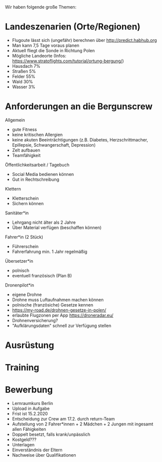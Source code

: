 Wir haben folgende große Themen:

# Landeszenarien (Orte/Regionen)
- Flugoute lässt sich (ungefähr) berechnen über http://predict.habhub.org
- Man kann 7,5 Tage voraus planen
- Aktuell fliegt die Sonde in Richtung Polen
- Mögliche Landeorte (Infos: https://www.stratoflights.com/tutorial/ortung-bergung/)
 - Hausdach 7%
 - Straßen 5%
 - Felder 55%
 - Wald 30%
 - Wasser 3%

# Anforderungen an die Bergunscrew
Allgemein
- gute Fitness
- keine kritischen Allergien
- keine akuten Beeinträchtigungen (z.B. Diabetes, Herzschrittmacher, Epillepsie, Schwangerschaft, Depression)
- Zelt aufbauen
- Teamfähigkeit

Öffentlichkeitsarbeit / Tagebuch
- Social Media bedienen können
- Gut in Rechtschreibung

Klettern
- Kletterschein
- Sichern können

Sanitäter*in
- Lehrgang nicht älter als 2 Jahre
- Über Material verfügen (beschaffen können)

Fahrer*in (2 Stück)
- Führerschein
- Fahrerfahrung min. 1 Jahr regelmäßig

Übersetzer*in
- polnisch
- eventuell französisch (Plan B)

Dronenpilot*in
- eigene Drohne
- Drohne muss Luftaufnahmen machen können
- polnische (französiche) Gesetze kennen
 - https://my-road.de/drohnen-gesetze-in-polen/
 - erlaubte Flugzonen per App https://droneradar.eu/
- Drohnenversicherung?
- "Aufklärungsdaten" schnell zur Verfügung stellen

# Ausrüstung

# Training

# Bewerbung
- Lernraumkurs Berlin
- Upload in Aufgabe
- Frist ist 15.2.2020
- Entscheidung zur Crew am 17.2. durch return-Team
- Aufstellung von 2 Fahrer*innen + 2 Mädchen + 2 Jungen mit ingesamt allen Fähigkeiten
- Doppelt besetzt, falls krank/unpässlich
- Kostgeld???
- Unterlagen
 - Einverständnis der Eltern
 - Nachweise über Qualifikationen

